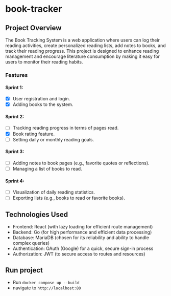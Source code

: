 # book-tracker

## Project Overview
The Book Tracking System is a web application where users can log their reading activities, create personalized reading lists, add notes to books, and track their reading progress. This project is designed to enhance reading management and encourage literature consumption by making it easy for users to monitor their reading habits.

### Features

#### Sprint 1:
- [x] User registration and login.
- [x] Adding books to the system.

#### Sprint 2:
- [ ] Tracking reading progress in terms of pages read.
- [x] Book rating feature.
- [ ] Setting daily or monthly reading goals.

#### Sprint 3:
- [ ] Adding notes to book pages (e.g., favorite quotes or reflections).
- [ ] Managing a list of books to read.

#### Sprint 4:
- [ ] Visualization of daily reading statistics.
- [ ] Exporting lists (e.g., books to read or favorite books).

## Technologies Used
- Frontend: React (with lazy loading for efficient route management)
- Backend: Go (for high performance and efficient data processing)
- Database: MariaDB (chosen for its reliability and ability to handle complex queries)
- Authentication: OAuth (Google) for a quick, secure sign-in process
- Authorization: JWT (to secure access to routes and resources)

## Run project
- Run `docker compose up --build`
- navigate to `http://localhost:80`
